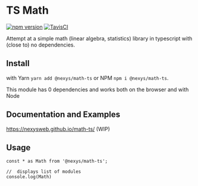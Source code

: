 # TS Math

[![npm version](https://badge.fury.io/js/%40nexys%2Fmath-ts.svg)](https://www.npmjs.com/package/@nexys/math-ts)
[![TavisCI](https://travis-ci.com/Nexysweb/tableau-wdc-react.svg?branch=master)](https://travis-ci.com/github/Nexysweb/math-ts)

Attempt at a simple math (linear algebra, statistics) library in typescript with (close to) no dependencies.

## Install

with Yarn `yarn add @nexys/math-ts` or NPM `npm i @nexys/math-ts`. 
 
This module has 0 dependencies and works both on the browser and with Node
 
## Documentation and Examples
 
https://nexysweb.github.io/math-ts/ (WIP)
 
## Usage
 
```
const * as Math from '@nexys/math-ts';
 
//  displays list of modules
console.log(Math)
```
